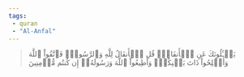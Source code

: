 ```yaml
---
tags: 
 - quran 
 - "Al-Anfal"
---
```


> يَسۡـَٔلُونَكَ عَنِ ٱلۡأَنفَالِۖ قُلِ ٱلۡأَنفَالُ لِلَّهِ وَٱلرَّسُولِۖ فَٱتَّقُواْ ٱللَّهَ وَأَصۡلِحُواْ ذَاتَ بَيۡنِكُمۡۖ وَأَطِيعُواْ ٱللَّهَ وَرَسُولَهُۥٓ إِن كُنتُم مُّؤۡمِنِينَ
